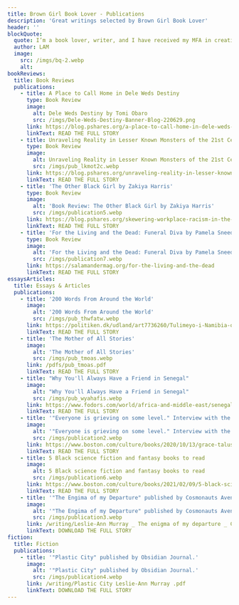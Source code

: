 ```yaml
---
title: Brown Girl Book Lover - Publications
description: 'Great writings selected by Brown Girl Book Lover'
header: ''
blockQuote:
  quote: I’m a book lover, writer, and I have received my MFA in creative writing from Rutgers University.  I have been publishing essays, book reviews, and short stories for over ten years. I’m currently working on my first novel, ‘This has made us beautiful.’
  author: LAM
  image:
    src: /imgs/bq-2.webp
    alt:
bookReviews:
  title: Book Reviews
  publications:
    - title: A Place to Call Home in Dele Weds Destiny
      type: Book Review
      image:
        alt: Dele Weds Destiny by Tomi Obaro
        src: /imgs/Dele-Weds-Destiny-Banner-Blog-220629.png
      link: https://blog.pshares.org/a-place-to-call-home-in-dele-weds-destiny/
      linkText: READ THE FULL STORY
    - title: Unraveling Reality in Lesser Known Monsters of the 21st Century
      type: Book Review
      image:
        alt: Unraveling Reality in Lesser Known Monsters of the 21st Century
        src: /imgs/pub_lkmot2c.webp
      link: https://blog.pshares.org/unraveling-reality-in-lesser-known-monsters-of-the-21st-century/
      linkText: READ THE FULL STORY
    - title: 'The Other Black Girl by Zakiya Harris'
      type: Book Review
      image:
        alt: 'Book Review: The Other Black Girl by Zakiya Harris'
        src: /imgs/publication5.webp
      link: https://blog.pshares.org/skewering-workplace-racism-in-the-other-black-girl/
      linkText: READ THE FULL STORY
    - title: 'For the Living and the Dead: Funeral Diva by Pamela Sneed'
      type: Book Review
      image:
        alt: 'For the Living and the Dead: Funeral Diva by Pamela Sneed'
        src: /imgs/publication7.webp
      link: https://salamandermag.org/for-the-living-and-the-dead
      linkText: READ THE FULL STORY
essaysArticles:
  title: Essays & Articles
  publications:
    - title: '200 Words From Around the World'
      image:
        alt: '200 Words From Around the World'
        src: /imgs/pub_thwfatw.webp
      link: https://politiken.dk/udland/art7736260/Tulimeyo-i-Namibia-opdagede-at-hun-ikke-rigtig-havde-levet-i-sit-45-%C3%A5rige-liv.-L%C3%A6s-beretningerne-fra-hele-verden-om-livet-under-coronakrisen
      linkText: READ THE FULL STORY
    - title: 'The Mother of All Stories'
      image:
        alt: 'The Mother of All Stories'
        src: /imgs/pub_tmoas.webp
      link: /pdfs/pub_tmoas.pdf
      linkText: READ THE FULL STORY
    - title: "Why You'll Always Have a Friend in Senegal"
      image:
        alt: "Why You'll Always Have a Friend in Senegal"
        src: /imgs/pub_wyahafis.webp
      link: https://www.fodors.com/world/africa-and-middle-east/senegal/experiences/news/why-youll-always-have-a-friend-in-senegal
      linkText: READ THE FULL STORY
    - title: '"Everyone is grieving on some level." Interview with the author Grace Talusan.'
      image:
        alt: '"Everyone is grieving on some level." Interview with the author Grace Talusan.'
        src: /imgs/publication2.webp
      link: https://www.boston.com/culture/books/2020/10/13/grace-talusan-boston-book-festival-essential-worker-short-story
      linkText: READ THE FULL STORY
    - title: 5 Black science fiction and fantasy books to read
      image:
        alt: 5 Black science fiction and fantasy books to read
        src: /imgs/publication6.webp
      link: https://www.boston.com/culture/books/2021/02/09/5-black-science-fiction-and-fantasy-books-to-read/
      linkText: READ THE FULL STORY
    - title: '"The Engima of my Departure" published by Cosmonauts Avenue.'
      image:
        alt: '"The Engima of my Departure" published by Cosmonauts Avenue.'
        src: /imgs/publication3.webp
      link: /writing/Leslie-Ann Murray _ The enigma of my departure _ Cosmonauts Avenue.pdf
      linkText: DOWNLOAD THE FULL STORY
fiction:
  title: Fiction
  publications:
    - title: '"Plastic City" published by Obsidian Journal.'
      image:
        alt: '"Plastic City" published by Obsidian Journal.'
        src: /imgs/publication4.webp
      link: /writing/Plastic City Leslie-Ann Murray .pdf
      linkText: DOWNLOAD THE FULL STORY
---
```

